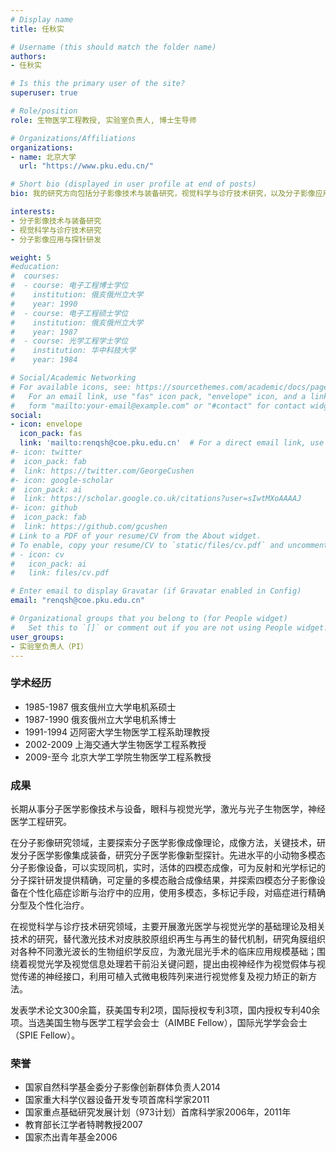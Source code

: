 ```yaml
---
# Display name
title: 任秋实

# Username (this should match the folder name)
authors:
- 任秋实

# Is this the primary user of the site?
superuser: true

# Role/position
role: 生物医学工程教授, 实验室负责人, 博士生导师

# Organizations/Affiliations
organizations:
- name: 北京大学
  url: "https://www.pku.edu.cn/"

# Short bio (displayed in user profile at end of posts)
bio: 我的研究方向包括分子影像技术与装备研究，视觉科学与诊疗技术研究，以及分子影像应用与探针研发等。

interests:
- 分子影像技术与装备研究
- 视觉科学与诊疗技术研究
- 分子影像应用与探针研发

weight: 5
#education:
#  courses:
#  - course: 电子工程博士学位
#    institution: 俄亥俄州立大学
#    year: 1990
#  - course: 电子工程硕士学位
#    institution: 俄亥俄州立大学
#    year: 1987
#  - course: 光学工程学士学位
#    institution: 华中科技大学
#    year: 1984

# Social/Academic Networking
# For available icons, see: https://sourcethemes.com/academic/docs/page-builder/#icons
#   For an email link, use "fas" icon pack, "envelope" icon, and a link in the
#   form "mailto:your-email@example.com" or "#contact" for contact widget.
social:
- icon: envelope
  icon_pack: fas
  link: 'mailto:renqsh@coe.pku.edu.cn'  # For a direct email link, use "mailto:test@example.org".
#- icon: twitter
#  icon_pack: fab
#  link: https://twitter.com/GeorgeCushen
#- icon: google-scholar
#  icon_pack: ai
#  link: https://scholar.google.co.uk/citations?user=sIwtMXoAAAAJ
#- icon: github
#  icon_pack: fab
#  link: https://github.com/gcushen
# Link to a PDF of your resume/CV from the About widget.
# To enable, copy your resume/CV to `static/files/cv.pdf` and uncomment the lines below.
# - icon: cv
#   icon_pack: ai
#   link: files/cv.pdf

# Enter email to display Gravatar (if Gravatar enabled in Config)
email: "renqsh@coe.pku.edu.cn"

# Organizational groups that you belong to (for People widget)
#   Set this to `[]` or comment out if you are not using People widget.
user_groups:
- 实验室负责人（PI）
---
```


### 学术经历
- 1985-1987 俄亥俄州立大学电机系硕士
- 1987-1990 俄亥俄州立大学电机系博士
- 1991-1994 迈阿密大学生物医学工程系助理教授
- 2002-2009 上海交通大学生物医学工程系教授
- 2009-至今 北京大学工学院生物医学工程系教授

### 成果
长期从事分子医学影像技术与设备，眼科与视觉光学，激光与光子生物医学，神经医学工程研究。

在分子影像研究领域，主要探索分子医学影像成像理论，成像方法，关键技术，研发分子医学影像集成装备，研究分子医学影像新型探针。先进水平的小动物多模态分子影像设备，可以实现同机，实时，活体的四模态成像，可为反射和光学标记的分子探针研发提供精确，可定量的多模态融合成像结果，并探索四模态分子影像设备在个性化癌症诊断与治疗中的应用，使用多模态，多标记手段，对癌症进行精确分型及个性化治疗。 

在视觉科学与诊疗技术研究领域，主要开展激光医学与视觉光学的基础理论及相关技术的研究，替代激光技术对皮肤胶原组织再生与再生的替代机制，研究角膜组织对各种不同激光波长的生物组织学反应，为激光屈光手术的临床应用规模基础；围绕着视觉光学及视觉信息处理若干前沿关键问题，提出由视神经作为视觉假体与视觉传递的神经接口，利用可植入式微电极阵列来进行视觉修复及视力矫正的新方法。

发表学术论文300余篇，获美国专利2项，国际授权专利3项，国内授权专利40余项。当选美国生物与医学工程学会会士（AIMBE Fellow），国际光学学会会士（SPIE Fellow）。

### 荣誉
- 国家自然科学基金委分子影像创新群体负责人2014
- 国家重大科学仪器设备开发专项首席科学家2011
- 国家重点基础研究发展计划（973计划）首席科学家2006年，2011年
- 教育部长江学者特聘教授2007
- 国家杰出青年基金2006